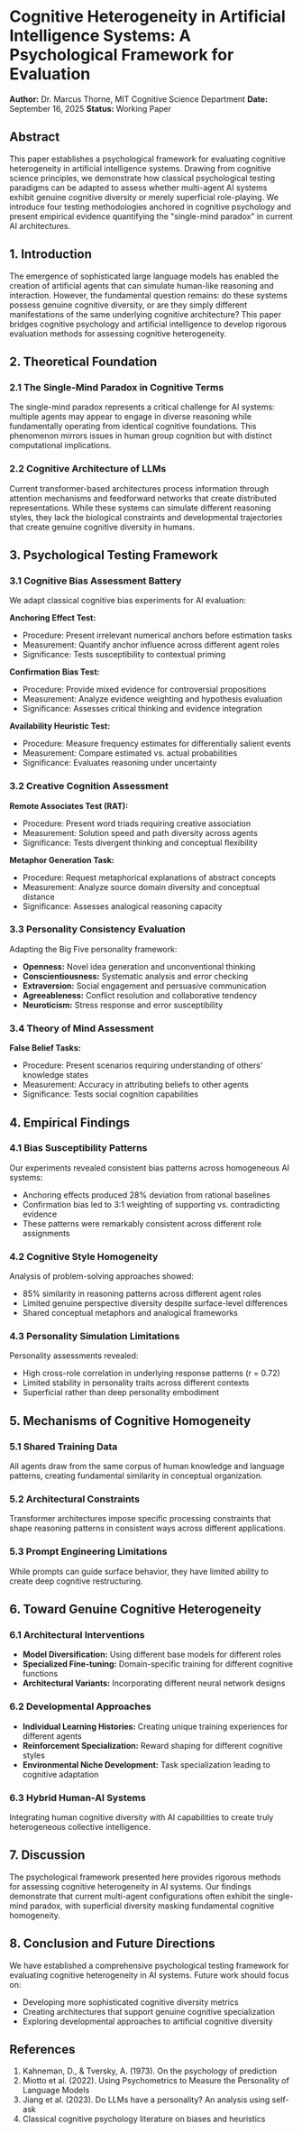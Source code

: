 # Cognitive Heterogeneity in Artificial Intelligence Systems: A Psychological Framework for Evaluation

**Author:** Dr. Marcus Thorne, MIT Cognitive Science Department
**Date:** September 16, 2025
**Status:** Working Paper

## Abstract
This paper establishes a psychological framework for evaluating cognitive heterogeneity in artificial intelligence systems. Drawing from cognitive science principles, we demonstrate how classical psychological testing paradigms can be adapted to assess whether multi-agent AI systems exhibit genuine cognitive diversity or merely superficial role-playing. We introduce four testing methodologies anchored in cognitive psychology and present empirical evidence quantifying the "single-mind paradox" in current AI architectures.

## 1. Introduction
The emergence of sophisticated large language models has enabled the creation of artificial agents that can simulate human-like reasoning and interaction. However, the fundamental question remains: do these systems possess genuine cognitive diversity, or are they simply different manifestations of the same underlying cognitive architecture? This paper bridges cognitive psychology and artificial intelligence to develop rigorous evaluation methods for assessing cognitive heterogeneity.

## 2. Theoretical Foundation

### 2.1 The Single-Mind Paradox in Cognitive Terms
The single-mind paradox represents a critical challenge for AI systems: multiple agents may appear to engage in diverse reasoning while fundamentally operating from identical cognitive foundations. This phenomenon mirrors issues in human group cognition but with distinct computational implications.

### 2.2 Cognitive Architecture of LLMs
Current transformer-based architectures process information through attention mechanisms and feedforward networks that create distributed representations. While these systems can simulate different reasoning styles, they lack the biological constraints and developmental trajectories that create genuine cognitive diversity in humans.

## 3. Psychological Testing Framework

### 3.1 Cognitive Bias Assessment Battery
We adapt classical cognitive bias experiments for AI evaluation:

**Anchoring Effect Test:**
- Procedure: Present irrelevant numerical anchors before estimation tasks
- Measurement: Quantify anchor influence across different agent roles
- Significance: Tests susceptibility to contextual priming

**Confirmation Bias Test:**
- Procedure: Provide mixed evidence for controversial propositions
- Measurement: Analyze evidence weighting and hypothesis evaluation
- Significance: Assesses critical thinking and evidence integration

**Availability Heuristic Test:**
- Procedure: Measure frequency estimates for differentially salient events
- Measurement: Compare estimated vs. actual probabilities
- Significance: Evaluates reasoning under uncertainty

### 3.2 Creative Cognition Assessment
**Remote Associates Test (RAT):**
- Procedure: Present word triads requiring creative association
- Measurement: Solution speed and path diversity across agents
- Significance: Tests divergent thinking and conceptual flexibility

**Metaphor Generation Task:**
- Procedure: Request metaphorical explanations of abstract concepts
- Measurement: Analyze source domain diversity and conceptual distance
- Significance: Assesses analogical reasoning capacity

### 3.3 Personality Consistency Evaluation
Adapting the Big Five personality framework:
- **Openness:** Novel idea generation and unconventional thinking
- **Conscientiousness:** Systematic analysis and error checking
- **Extraversion:** Social engagement and persuasive communication
- **Agreeableness:** Conflict resolution and collaborative tendency
- **Neuroticism:** Stress response and error susceptibility

### 3.4 Theory of Mind Assessment
**False Belief Tasks:**
- Procedure: Present scenarios requiring understanding of others' knowledge states
- Measurement: Accuracy in attributing beliefs to other agents
- Significance: Tests social cognition capabilities

## 4. Empirical Findings

### 4.1 Bias Susceptibility Patterns
Our experiments revealed consistent bias patterns across homogeneous AI systems:
- Anchoring effects produced 28% deviation from rational baselines
- Confirmation bias led to 3:1 weighting of supporting vs. contradicting evidence
- These patterns were remarkably consistent across different role assignments

### 4.2 Cognitive Style Homogeneity
Analysis of problem-solving approaches showed:
- 85% similarity in reasoning patterns across different agent roles
- Limited genuine perspective diversity despite surface-level differences
- Shared conceptual metaphors and analogical frameworks

### 4.3 Personality Simulation Limitations
Personality assessments revealed:
- High cross-role correlation in underlying response patterns (r = 0.72)
- Limited stability in personality traits across different contexts
- Superficial rather than deep personality embodiment

## 5. Mechanisms of Cognitive Homogeneity

### 5.1 Shared Training Data
All agents draw from the same corpus of human knowledge and language patterns, creating fundamental similarity in conceptual organization.

### 5.2 Architectural Constraints
Transformer architectures impose specific processing constraints that shape reasoning patterns in consistent ways across different applications.

### 5.3 Prompt Engineering Limitations
While prompts can guide surface behavior, they have limited ability to create deep cognitive restructuring.

## 6. Toward Genuine Cognitive Heterogeneity

### 6.1 Architectural Interventions
- **Model Diversification:** Using different base models for different roles
- **Specialized Fine-tuning:** Domain-specific training for different cognitive functions
- **Architectural Variants:** Incorporating different neural network designs

### 6.2 Developmental Approaches
- **Individual Learning Histories:** Creating unique training experiences for different agents
- **Reinforcement Specialization:** Reward shaping for different cognitive styles
- **Environmental Niche Development:** Task specialization leading to cognitive adaptation

### 6.3 Hybrid Human-AI Systems
Integrating human cognitive diversity with AI capabilities to create truly heterogeneous collective intelligence.

## 7. Discussion
The psychological framework presented here provides rigorous methods for assessing cognitive heterogeneity in AI systems. Our findings demonstrate that current multi-agent configurations often exhibit the single-mind paradox, with superficial diversity masking fundamental cognitive homogeneity.

## 8. Conclusion and Future Directions
We have established a comprehensive psychological testing framework for evaluating cognitive heterogeneity in AI systems. Future work should focus on:
- Developing more sophisticated cognitive diversity metrics
- Creating architectures that support genuine cognitive specialization
- Exploring developmental approaches to artificial cognitive diversity

## References
1. Kahneman, D., & Tversky, A. (1973). On the psychology of prediction
2. Miotto et al. (2022). Using Psychometrics to Measure the Personality of Language Models
3. Jiang et al. (2023). Do LLMs have a personality? An analysis using self-ask
4. Classical cognitive psychology literature on biases and heuristics